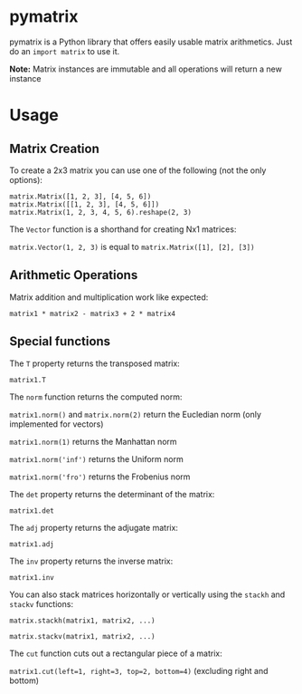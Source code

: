 pymatrix
========

pymatrix is a Python library that offers easily usable matrix arithmetics.
Just do an `import matrix` to use it.

__Note:__ Matrix instances are immutable and all operations will return a new instance

Usage
=====

Matrix Creation
---------------

To create a 2x3 matrix you can use one of the following (not the only options):

`matrix.Matrix([1, 2, 3], [4, 5, 6])`  
`matrix.Matrix([[1, 2, 3], [4, 5, 6]])`  
`matrix.Matrix(1, 2, 3, 4, 5, 6).reshape(2, 3)`  

The `Vector` function is a shorthand for creating Nx1 matrices:

`matrix.Vector(1, 2, 3)` is equal to `matrix.Matrix([1], [2], [3])`

Arithmetic Operations
---------------------

Matrix addition and multiplication work like expected:

`matrix1 * matrix2 - matrix3 + 2 * matrix4`

Special functions
-----------------

The `T` property returns the transposed matrix:

`matrix1.T`

The `norm` function returns the computed norm:

`matrix1.norm()` and `matrix.norm(2)` return the Eucledian norm (only implemented for vectors)

`matrix1.norm(1)` returns the Manhattan norm

`matrix1.norm('inf')` returns the Uniform norm

`matrix1.norm('fro')` returns the Frobenius norm

The `det` property returns the determinant of the matrix:

`matrix1.det`

The `adj` property returns the adjugate matrix:

`matrix1.adj`

The `inv` property returns the inverse matrix:

`matrix1.inv`

You can also stack matrices horizontally or vertically using the `stackh` and `stackv` functions:

`matrix.stackh(matrix1, matrix2, ...)`

`matrix.stackv(matrix1, matrix2, ...)`

The `cut` function cuts out a rectangular piece of a matrix:

`matrix1.cut(left=1, right=3, top=2, bottom=4)` (excluding right and bottom)
